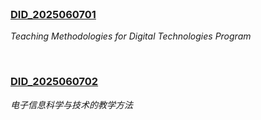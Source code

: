 
<br>

### [DID_2025060701](/docs/DID_2025060701)

*Teaching Methodologies for Digital Technologies Program*

<br>

### [DID_2025060702](/docs/DID_2025060702)

*电子信息科学与技术的教学方法*
